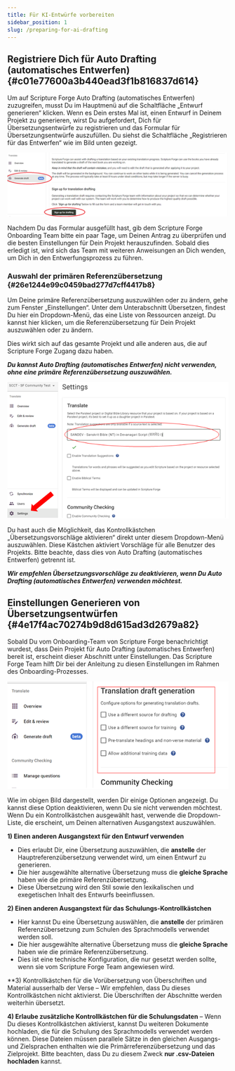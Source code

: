 ```yaml
---
title: Für KI-Entwürfe vorbereiten
sidebar_position: 1
slug: /preparing-for-ai-drafting
---
```


## **Registriere Dich für Auto Drafting (automatisches Entwerfen)** {#c01e77600a3b440ead3f1b816837d614}

Um auf Scripture Forge Auto Drafting (automatisches Entwerfen) zuzugreifen, musst Du im Hauptmenü auf die Schaltfläche „Entwurf generieren“ klicken. Wenn es Dein erstes Mal ist, einen Entwurf in Deinem Projekt zu generieren, wirst Du aufgefordert, Dich für Übersetzungsentwürfe zu registrieren und das Formular für Übersetzungsentwürfe auszufüllen. Du siehst die Schaltfläche „Registrieren für das Entwerfen“ wie im Bild unten gezeigt.

![](./2066867633.png)

Nachdem Du das Formular ausgefüllt hast, gib dem Scripture Forge Onboarding Team bitte ein paar Tage, um Deinen Antrag zu überprüfen und die besten Einstellungen für Dein Projekt herauszufinden. Sobald dies erledigt ist, wird sich das Team mit weiteren Anweisungen an Dich wenden, um Dich in den Entwerfungsprozess zu führen.

### **Auswahl der primären Referenzübersetzung** {#26e1244e99c0459bad277d7cff4417b8}

Um Deine primäre Referenzübersetzung auszuwählen oder zu ändern, gehe zum Fenster „Einstellungen“. Unter dem Unterabschnitt Übersetzen, findest Du hier ein Dropdown-Menü, das eine Liste von Ressourcen anzeigt. Du kannst hier klicken, um die Referenzübersetzung für Dein Projekt auszuwählen oder zu ändern.

Dies wirkt sich auf das gesamte Projekt und alle anderen aus, die auf Scripture Forge Zugang dazu haben.

_**Du kannst Auto Drafting (automatisches Entwerfen) nicht verwenden, ohne eine primäre Referenzübersetzung auszuwählen.**_

![](./6569010.png)

Du hast auch die Möglichkeit, das Kontrollkästchen „Übersetzungsvorschläge aktivieren“ direkt unter diesem Dropdown-Menü auszuwählen. Diese Kästchen aktiviert Vorschläge für alle Benutzer des Projekts. Bitte beachte, dass dies von Auto Drafting (automatisches Entwerfen) getrennt ist.

_**Wir empfehlen Übersetzungsvorschläge zu deaktivieren, wenn Du Auto Drafting (automatisches Entwerfen) verwenden möchtest.**_

## **Einstellungen Generieren von Übersetzungsentwürfen** {#4e17f4ac70274b9d8d615ad3d2679a82}

Sobald Du vom Onboarding-Team von Scripture Forge benachrichtigt wurdest, dass Dein Projekt für Auto Drafting (automatisches Entwerfen) bereit ist, erscheint dieser Abschnitt unter Einstellungen. Das Scripture Forge Team hilft Dir bei der Anleitung zu diesen Einstellungen im Rahmen des Onboarding-Prozesses.

![](./1316957426.png)

Wie im obigen Bild dargestellt, werden Dir einige Optionen angezeigt. Du kannst diese Option deaktivieren, wenn Du sie nicht verwenden möchtest. Wenn Du ein Kontrollkästchen ausgewählt hast, verwende die Dropdown-Liste, die erscheint, um Deinen alternativen Ausgangstext auszuwählen.

**1) Einen anderen Ausgangstext für den Entwurf verwenden**

- Dies erlaubt Dir, eine Übersetzung auszuwählen, die **anstelle** der Hauptreferenzübersetzung verwendet wird, um einen Entwurf zu generieren.
- Die hier ausgewählte alternative Übersetzung muss die **gleiche Sprache** haben wie die primäre Referenzübersetzung.
- Diese Übersetzung wird den Stil sowie den lexikalischen und exegetischen Inhalt des Entwurfs beeinflussen.

**2) Einen anderen Ausgangstext für das Schulungs-Kontrollkästchen**

- Hier kannst Du eine Übersetzung auswählen, die **anstelle** der primären Referenzübersetzung zum Schulen des Sprachmodells verwendet werden soll.
- Die hier ausgewählte alternative Übersetzung muss die **gleiche Sprache** haben wie die primäre Referenzübersetzung.
- Dies ist eine technische Konfiguration, die nur gesetzt werden sollte, wenn sie vom Scripture Forge Team angewiesen wird.

\*\*3) Kontrollkästchen für die Vorübersetzung von Überschriften und Material ausserhalb der Verse – Wir empfehlen, dass Du dieses Kontrollkästchen nicht aktivierst. Die Überschriften der Abschnitte werden weiterhin übersetzt.

**4) Erlaube zusätzliche Kontrollkästchen für die Schulungsdaten** – Wenn Du dieses Kontrollkästchen aktivierst, kannst Du weiteren Dokumente hochladen, die für die Schulung des Sprachmodells verwendet werden können. Diese Dateien müssen parallele Sätze in den gleichen Ausgangs- und Zielsprachen enthalten wie die Primärreferenzübersetzung und das Zielprojekt. Bitte beachten, dass Du zu diesem Zweck **nur .csv-Dateien hochladen** kannst.
